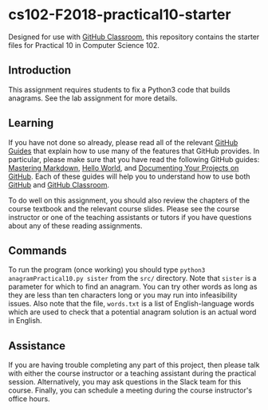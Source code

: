 # cs102-F2018-practical10-starter

Designed for use with [GitHub Classroom](https://classroom.github.com/), this repository contains the starter files for Practical 10 in Computer Science 102.



## Introduction

This assignment requires students to fix a Python3 code that builds anagrams. See the lab assignment for more details.



## Learning

If you have not done so already, please read all of the relevant [GitHub Guides](https://guides.github.com/) that explain how to use many of the features that GitHub provides. In particular, please make sure that you have read the following GitHub guides: [Mastering Markdown](https://guides.github.com/features/mastering-markdown/), [Hello World](https://guides.github.com/activities/hello-world/), and [Documenting Your Projects on GitHub](https://guides.github.com/features/wikis/). Each of these guides will help you to understand how to use both [GitHub](http://github.com) and [GitHub Classroom](https://classroom.github.com/).

To do well on this assignment, you should also review the chapters of the course textbook and the relevant course slides. Please see the course instructor or one of the teaching assistants or tutors if you have questions about any of these reading assignments.

## Commands

To run the program (once working) you should type `python3 anagramPractical10.py sister` from the `src/` directory. Note that `sister` is a parameter for which to find an anagram. You can try other words as long as they are less than ten characters long or you may run into infeasibility issues. Also note that the file, `words.txt` is a list of English-language words which are used to check that a potential anagram solution is an actual word in English.


## Assistance

If you are having trouble completing any part of this project, then please talk with either the course instructor or a teaching assistant during the practical session. Alternatively, you may ask questions in the Slack team for this course. Finally, you can schedule a meeting during the course instructor's office hours.
